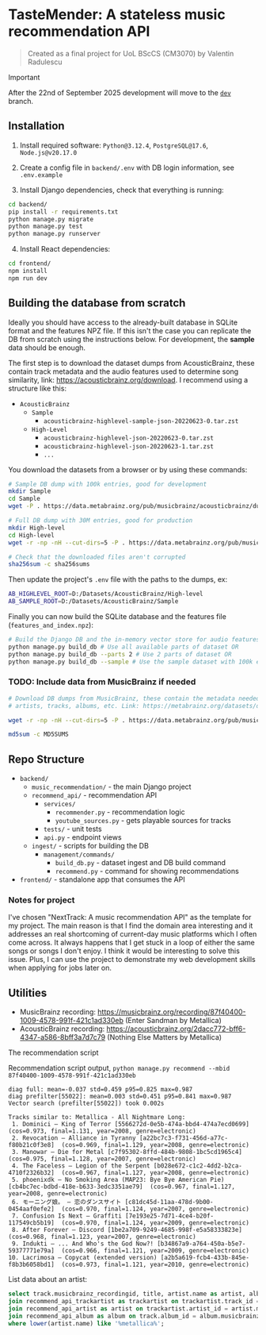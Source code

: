 # TasteMender: A stateless music recommendation API
> Created as a final project for UoL BScCS (CM3070) by Valentin Radulescu

> [!IMPORTANT]
> After the 22nd of September 2025 development will move to the [`dev`](https://github.com/RadValentin/CM3070-FP-Music-Recommendation/tree/dev) branch.

## Installation

1. Install required software: `Python@3.12.4`, `PostgreSQL@17.6`, `Node.js@v20.17.0 `

2. Create a config file in `backend/.env` with DB login information, see `.env.example`

3. Install Django dependencies, check that everything is running:
```bash
cd backend/
pip install -r requirements.txt
python manage.py migrate
python manage.py test
python manage.py runserver
```

4. Install React dependencies:
```bash
cd frontend/
npm install
npm run dev
```

## Building the database from scratch
Ideally you should have access to the already-built database in SQLite format and the features NPZ file. If this isn't the case you can replicate the DB from scratch using the instructions below. For development, the **sample** data should be enough.

The first step is to download the dataset dumps from AcousticBrainz, these contain track metadata and the audio features used to determine song similarity, link: https://acousticbrainz.org/download. I recommend using a structure like this:

- `AcousticBrainz`
  - `Sample`
    - `acousticbrainz-highlevel-sample-json-20220623-0.tar.zst`
  - `High-Level`
    - `acousticbrainz-highlevel-json-20220623-0.tar.zst`
    - `acousticbrainz-highlevel-json-20220623-1.tar.zst`
    - `...`

You download the datasets from a browser or by using these commands:

```bash
# Sample DB dump with 100k entries, good for development
mkdir Sample
cd Sample
wget -P . https://data.metabrainz.org/pub/musicbrainz/acousticbrainz/dumps/acousticbrainz-sample-json-20220623/acousticbrainz-highlevel-sample-json-20220623-0.tar.zst

# Full DB dump with 30M entries, good for production
mkdir High-level
cd High-level
wget -r -np -nH --cut-dirs=5 -P . https://data.metabrainz.org/pub/musicbrainz/acousticbrainz/dumps/acousticbrainz-highlevel-json-20220623/

# Check that the downloaded files aren't corrupted
sha256sum -c sha256sums
```

Then update the project's `.env` file with the paths to the dumps, ex:

```bash
AB_HIGHLEVEL_ROOT=D:/Datasets/AcousticBrainz/High-level
AB_SAMPLE_ROOT=D:/Datasets/AcousticBrainz/Sample
```

Finally you can now build the SQLite database and the features file (`features_and_index.npz`):

```bash
# Build the Django DB and the in-memory vector store for audio features
python manage.py build_db # Use all available parts of dataset OR
python manage.py build_db --parts 2 # Use 2 parts of dataset OR
python manage.py build_db --sample # Use the sample dataset with 100k entries
```

### TODO: Include data from MusicBrainz if needed

```bash
# Download DB dumps from MusicBrainz, these contain the metadata needed to display infomation about
# artists, tracks, albums, etc. Link: https://metabrainz.org/datasets/download

wget -r -np -nH --cut-dirs=5 -P . https://data.metabrainz.org/pub/musicbrainz/data/fullexport/20250806-001852/

md5sum -c MD5SUMS
```

## Repo Structure

- `backend/`
  - `music_recommendation/` - the main Django project
  - `recommend_api/` - recommendation API
    - `services/`
      - `recommender.py` - recommendation logic
      - `youtube_sources.py` - gets playable sources for tracks
    - `tests/` - unit tests
    - `api.py` - endpoint views
  - `ingest/` - scripts for building the DB
    - `management/commands/`
      - `build_db.py` - dataset ingest and DB build command
      - `recommend.py` - command for showing recommendations
- `frontend/` - standalone app that consumes the API


### Notes for project

I've chosen "NextTrack: A music recommendation API" as the template for my project. The main reason is that I find the domain area interesting and it addresses an real shortcoming of current-day music platforms which I often come across. It always happens that I get stuck in a loop of either the same songs or songs I don't enjoy. I think it would be interesting to solve this issue. Plus, I can use the project to demonstrate my web development skills when applying for jobs later on.

## Utilities
- MusicBrainz recording: https://musicbrainz.org/recording/87f40400-1009-4578-991f-421c1ad330eb (Enter Sandman by Metallica)
- AcousticBrainz recording:  https://acousticbrainz.org/2dacc772-bff6-4347-a586-8bff3a7d7c79 (Nothing Else Matters by Metallica)

The recommendation script

Recommendation script output, `python manage.py recommend --mbid 87f40400-1009-4578-991f-421c1ad330eb`
```
diag full: mean=-0.037 std=0.459 p95=0.825 max=0.987
diag prefilter[55022]: mean=0.003 std=0.451 p95=0.841 max=0.987
Vector search (prefilter[55022]) took 0.002s

Tracks similar to: Metallica - All Nightmare Long:
 1. Dominici — King of Terror [5566272d-0e5b-474a-bbd4-474a7ecd0699]  (cos=0.973, final=1.131, year=2008, genre=electronic)
 2. Revocation — Alliance in Tyranny [a22bc7c3-f731-456d-a77c-f80b21c0f3e8]  (cos=0.969, final=1.129, year=2008, genre=electronic)
 3. Manowar — Die for Metal [c7f95302-8ffd-484b-9808-1bc5cd1965c4]  (cos=0.975, final=1.128, year=2007, genre=electronic)
 4. The Faceless — Legion of the Serpent [b028e672-c1c2-4dd2-b2ca-4710f2326b32]  (cos=0.967, final=1.127, year=2008, genre=electronic)
 5. phoenixdk — No Smoking Area (MAP23: Bye Bye American Pie) [cb4bc7ec-bdbd-418e-b633-3edc3351ae79]  (cos=0.967, final=1.127, year=2008, genre=electronic)
 6. モーニング娘。 — 恋のダンスサイト [c81dc45d-11aa-478d-9b00-0454aaf0efe2]  (cos=0.970, final=1.124, year=2007, genre=electronic)
 7. Confusion Is Next — Graffiti [7e193e25-7d71-4ce4-b20f-117549cb5b19]  (cos=0.970, final=1.124, year=2009, genre=electronic)
 8. After Forever — Discord [1be2a709-9249-4685-998f-e5a58333823e]  (cos=0.968, final=1.123, year=2007, genre=electronic)
 9. Indukti — ... And Who's the God Now?! [b34867a9-a764-450a-b5e7-59377771e79a]  (cos=0.966, final=1.121, year=2009, genre=electronic)
10. Lacrimosa — Copycat (extended version) [a2b5a619-fcb4-433b-845e-f8b3b6058bd1]  (cos=0.973, final=1.121, year=2010, genre=electronic)
```

List data about an artist:
```sql
select track.musicbrainz_recordingid, title, artist.name as artist, album.name as album, album.date, genre_rosamerica, genre_dortmund, file_path from recommend_api_track as track
join recommend_api_trackartist as trackartist on trackartist.track_id = track.musicbrainz_recordingid
join recommend_api_artist as artist on trackartist.artist_id = artist.musicbrainz_artistid
join recommend_api_album as album on track.album_id = album.musicbrainz_albumid
where lower(artist.name) like '%metallica%';
```